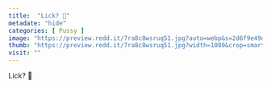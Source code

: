 ```yaml
---
title:  "Lick? 🥵"
metadate: "hide"
categories: [ Pussy ]
image: "https://preview.redd.it/7ra8c8wsruq51.jpg?auto=webp&s=2d6f9e49d2295ff31bee90a00ea93275f08bbd1a"
thumb: "https://preview.redd.it/7ra8c8wsruq51.jpg?width=1080&crop=smart&auto=webp&s=f1157ecfb2af5093646d935ff9ef4d4291d947e6"
visit: ""
---
```

Lick? 🥵
